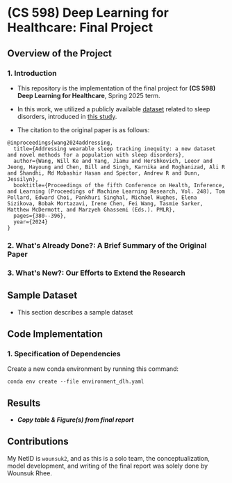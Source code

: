 # **(CS 598) Deep Learning for Healthcare: Final Project**

## **Overview of the Project**

### **1. Introduction**

* This repository is the implementation of the final project for **(CS 598) Deep Learning for Healthcare**, Spring 2025 term.

* In this work, we utilized a publicly available [dataset](https://physionet.org/content/dreamt/2.0.0/) related to sleep disorders, introduced in [this study](https://raw.githubusercontent.com/mlresearch/v248/main/assets/wang24a/wang24a.pdf).

* The citation to the original paper is as follows:
```
@inproceedings{wang2024addressing,
  title={Addressing wearable sleep tracking inequity: a new dataset and novel methods for a population with sleep disorders},
  author={Wang, Will Ke and Yang, Jiamu and Hershkovich, Leeor and Jeong, Hayoung and Chen, Bill and Singh, Karnika and Roghanizad, Ali R and Shandhi, Md Mobashir Hasan and Spector, Andrew R and Dunn, Jessilyn},
  booktitle={Proceedings of the fifth Conference on Health, Inference, and Learning (Proceedings of Machine Learning Research, Vol. 248), Tom Pollard, Edward Choi, Pankhuri Singhal, Michael Hughes, Elena Sizikova, Bobak Mortazavi, Irene Chen, Fei Wang, Tasmie Sarker, Matthew McDermott, and Marzyeh Ghassemi (Eds.). PMLR},
  pages={380--396},
  year={2024}
}
```

### **2. What's Already Done?: A Brief Summary of the Original Paper**

### **3. What's New?: Our Efforts to Extend the Research**


## **Sample Dataset**

* This section describes a sample dataset



## **Code Implementation**

### **1. Specification of Dependencies**

Create a new conda environment by running this command:

```
conda env create --file environment_dlh.yaml
```



## **Results**

* ***Copy table & Figure(s) from final report***


## **Contributions**

My NetID is `wounsuk2`, and as this is a solo team, the conceptualization, model development, and writing of the final report was solely done by Wounsuk Rhee.

